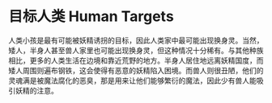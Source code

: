 # 目标人类 Human Targets

人类小孩是最有可能被妖精诱拐的目标，因此人类家中最可能出现换身灵。当然，矮人，半身人甚至兽人家里也可能出现换身灵，但这种情况十分稀有。与其他种族相比，更多的人类生活在边境和靠近荒野的地方。半身人居住地远离妖精国度，而矮人周围则遍布钢铁，这会使得有恶意的妖精陷入困境。而兽人则很丑陋，他们的灵魂满是被魔法腐化的恶臭，那是用来让他们能够繁衍的魔法，因此少有兽人能吸引妖精的注意。
